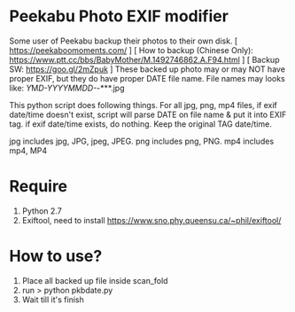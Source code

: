 # Peekabu Photo EXIF modifier

  Some user of Peekabu backup their photos to their own disk.
    [ https://peekaboomoments.com/ ]
    [ How to backup (Chinese Only): https://www.ptt.cc/bbs/BabyMother/M.1492746862.A.F94.html ] 
    [ Backup SW: https://goo.gl/2mZpuk ]
  These backed up photo may or may NOT have proper EXIF, but they do have proper DATE file name.
    File names may looks like:
    *Y*M*D-YYYYMMDD-*-***.jpg

  This python script does following things.
  For all jpg, png, mp4 files, 
    if exif date/time doesn't exist, script will parse DATE on file name & put it into EXIF tag.
    if exif date/time exists, do nothing. Keep the original TAG date/time.

  jpg includes jpg, JPG, jpeg, JPEG.
  png includes png, PNG.
  mp4 includes mp4, MP4



# Require
  1. Python 2.7
  2. Exiftool, need to install 
     https://www.sno.phy.queensu.ca/~phil/exiftool/

# How to use?
  1. Place all backed up file inside scan_fold
  2. run > python pkbdate.py
  3. Wait till it's finish
